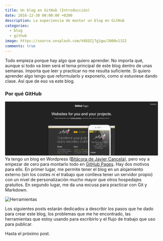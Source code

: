 ```yaml
---
title: Un blog en GitHub (Introducción)
date: 2016-12-30 00:00:00 +0200
description: La experiencia de montar un blog en GitHub
categories:
  - blog
  - github
image: https://source.unsplash.com/V4EOZj7g1gw/2000x1322
comments: true
---
```



Todo empieza porque hay algo que quiero aprender. No importa qué, aunque si todo va bien será el tema principal de este blog dentro de unas semanas. Importa que leer y practicar no me resulta suficiente. Si quiero aprender algo tengo que reformularlo y exponerlo, como si estuviese dando clase. Así que de eso va este blog.  
  

### Por qué GitHub
![GitHub Pages](/images/github-pages.jpg)
Ya tengo un blog en Wordpress ([Bitácora de Javier Cancela](https://javiercancela.wordpress.com/ "Bitácora de Javier Cancela")), pero voy a empezar de cero para montarlo todo en [GitHub Pages](https://pages.github.com/ "GitHub Pages"). Hay dos motivos para ello. En primer lugar, me permite tener el blog en un alojamiento externo (sin los costes ni el trabajo que conlleva tener un servidor propio) con un  nivel de personalización mucho mayor que otros hospedajes gratuitos. En segundo lugar, me da una excusa para practicar con Git y Markdown.

![Herramientas](https://source.unsplash.com/IClZBVw5W5A/750x265)

Los siguientes posts estarán dedicados a describir los pasos que he dado para crear este blog, los problemas que me he encontrado, las herramientas que estoy usando para escribirlo y el flujo de trabajo que uso para publicar.

Hasta el próximo post.


